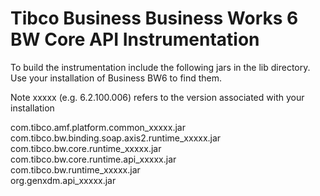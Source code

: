 # Tibco Business Business Works 6 BW Core API Instrumentation

To build the instrumentation include the following jars in the lib directory.  Use your installation of Business BW6 to find them. 
  
Note xxxxx (e.g. 6.2.100.006) refers to the version associated with your installation
  
com.tibco.amf.platform.common_xxxxx.jar    
com.tibco.bw.binding.soap.axis2.runtime_xxxxx.jar    
com.tibco.bw.core.runtime_xxxxx.jar    
com.tibco.bw.core.runtime.api_xxxxx.jar    
com.tibco.bw.runtime_xxxxx.jar    
org.genxdm.api_xxxxx.jar    
